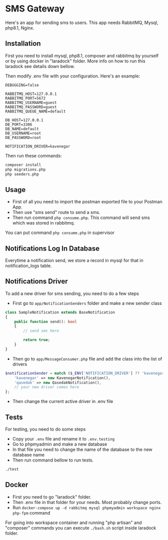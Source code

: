 # SMS Gateway

Here's an app for sending sms to users. This app needs RabbitMQ, Mysql, php8.1, Nginx.

## Installation

First you need to install mysql, php8.1, composer and rabbitmq by yourself or by using docker in "laradock" folder. More info on how to run this laradock see details down bellow.

Then modify .env file with your configuration. Here's an example:

```dotenv
DEBUGGING=false

RABBITMQ_HOST=127.0.0.1
RABBITMQ_PORT=5672
RABBITMQ_USERNAME=guest
RABBITMQ_PASSWORD=guest
RABBITMQ_QUEUE_NAME=default

DB_HOST=127.0.0.1
DB_PORT=3306
DB_NAME=default
DB_USERNAME=root
DB_PASSWORD=root

NOTIFICATION_DRIVER=kavenegar
```

Then run these commands:
```bash
composer install
php migrations.php
php seeders.php
```

## Usage
* First of all you need to import the postman exported file to your Postman App.
* Then use "sms send" route to send a sms.
* Then run command ``php consume.php``. This command will send sms which was stored in rabbitmq.

You can put command ``php consume.php`` in supervisor

## Notifications Log In Database
Everytime a notification send, we store a record in mysql for that in notification_logs table.

## Notifications Driver
To add a new driver for sms sending, you need to do a few steps
* First go to `app/NotificationSenders` folder and make a new sender class
```php
class SampleNotification extends BaseNotification
{
    public function send(): bool
    {
        // send sms here

        return true;
    }
}
```
* Then go to `app/MessageConsumer.php` file and add the class into the list of drivers
```php
$notificationSender = match ($_ENV['NOTIFICATION_DRIVER'] ?? 'kavenegar') {
    'kavenegar' => new KavenegarNotification(),
    'qasedak' => new QasedakNotification(),
    // your new driver comes here
};
```
* Then change the current active driver in .env file

## Tests
For testing, you need to do some steps
* Copy your `.env` file and rename it to `.env.testing`
* Go to phpmyadmin and make a new database
* In that file you need to change the name of the database to the new database name
* Then run command bellow to run tests. 
```bash
./test
```

## Docker
* First you need to go "laradock" folder.
* Then .env file in that folder for your needs. Most probably change ports.
* Run ``docker-compose up -d rabbitmq mysql phpmyadmin workspace nginx php-fpm`` command

For going into workspace container and running "php artisan" and "composer" commands you can execute ``./bash.sh`` script inside laradock folder.